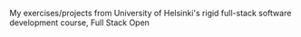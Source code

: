 My exercises/projects from University of Helsinki's rigid full-stack software development course, Full Stack Open